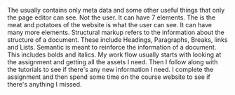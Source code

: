The <head> usually contains only meta data and some other useful things that only the page editor can see. Not the user. It can have 7 elements. The <body> is the meat and potatoes of the website is what the user can see. It can have many more elements.
Structural markup refers to the information about the structure of a document. These include Headings, Paragraphs, Breaks, links and Lists. Semantic is meant to reinforce the information of a document. This includes bolds and italics.
My work flow usually starts with looking at the assignment and getting all the assets I need. Then I follow along with the tutorials to see if there's any new information I need. I complete the assignment and then spend some time on the course website to see if there's anything I missed.
